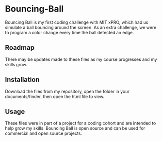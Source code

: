 # Bouncing-Ball
Bouncing Ball is my first coding challenge with MIT xPRO, which had us simulate a ball bouncing around the screen. As an extra challenge, we were to program a color change every time the ball detected an edge.

## Roadmap
There may be updates made to these files as my course progresses and my skills grow. 

## Installation
Download the files from my repository, open the folder in your documents/finder, then open the html file to view.

## Usage
These files were in part of a project for a coding cohort and are intended to help grow my skills. Bouncing Ball is open source and can be used for commercial and open source projects.
